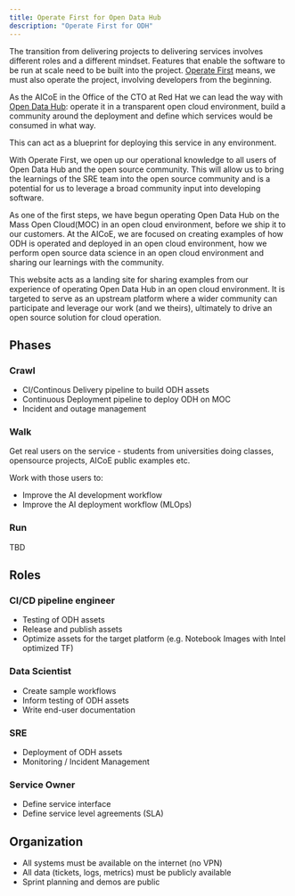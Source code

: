 ```yaml
---
title: Operate First for Open Data Hub
description: "Operate First for ODH"
---
```


The transition from delivering projects to delivering services involves different roles and a different mindset. Features that enable the software to be run at scale need to be built into the project. [Operate First](https://openinfralabs.org/) means, we must also operate the project, involving developers from the beginning.

As the AICoE in the Office of the CTO at Red Hat we can lead the way with [Open Data Hub](https://opendatahub.io/): operate it in a transparent open cloud environment, build a community around the deployment and define which services would be consumed in what way.

This can act as a blueprint for deploying this service in any environment.

With Operate First, we open up our operational knowledge to all users of Open Data Hub and the open source community. This will allow us to bring the learnings of the SRE team into the open source community and is a potential for us to leverage a broad community input into developing software.

As one of the first steps, we have begun operating Open Data Hub on the Mass Open Cloud(MOC) in an open cloud environment, before we ship it to our customers. At the AICoE, we are focused on creating examples of how ODH is operated and deployed in an open cloud environment, how we perform open source data science in an open cloud environment and sharing our learnings with the community.

This website acts as a landing site for sharing examples from our experience of operating Open Data Hub in an open cloud environment. It is targeted to serve as an upstream platform where a wider community can participate and leverage our work (and we theirs), ultimately to drive an open source solution for cloud operation.


## Phases

### Crawl

- CI/Continous Delivery pipeline to build ODH assets
- Continuous Deployment pipeline to deploy ODH on MOC
- Incident and outage management

### Walk

Get real users on the service - students from universities doing classes, opensource projects, AICoE public examples etc.

Work with those users to:

- Improve the AI development workflow
- Improve the AI deployment workflow (MLOps)

### Run

TBD

## Roles

### CI/CD pipeline engineer

- Testing of ODH assets
- Release and publish assets
- Optimize assets for the target platform (e.g. Notebook Images with Intel optimized TF)

### Data Scientist

- Create sample workflows
- Inform testing of ODH assets
- Write end-user documentation

### SRE

- Deployment of ODH assets
- Monitoring / Incident Management

### Service Owner

- Define service interface
- Define service level agreements (SLA)

## Organization

- All systems must be available on the internet (no VPN)
- All data (tickets, logs, metrics) must be publicly available
- Sprint planning and demos are public
